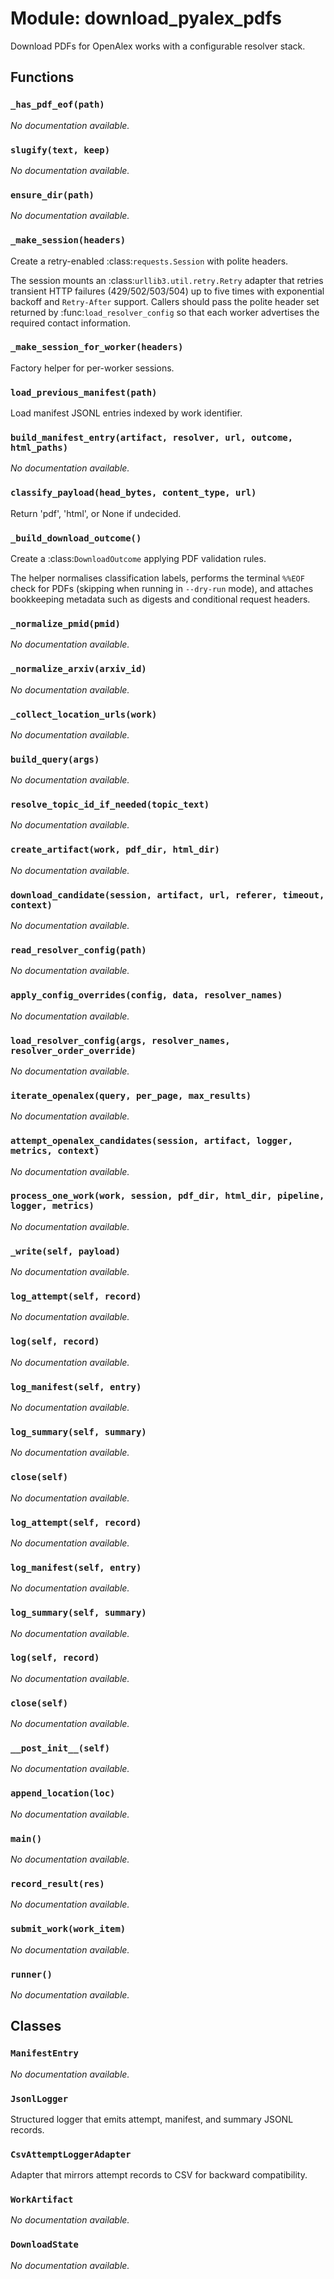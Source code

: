 # Module: download_pyalex_pdfs

Download PDFs for OpenAlex works with a configurable resolver stack.

## Functions

### `_has_pdf_eof(path)`

*No documentation available.*

### `slugify(text, keep)`

*No documentation available.*

### `ensure_dir(path)`

*No documentation available.*

### `_make_session(headers)`

Create a retry-enabled :class:`requests.Session` with polite headers.

The session mounts an :class:`urllib3.util.retry.Retry` adapter that retries
transient HTTP failures (429/502/503/504) up to five times with
exponential backoff and `Retry-After` support. Callers should pass the
polite header set returned by :func:`load_resolver_config` so that each
worker advertises the required contact information.

### `_make_session_for_worker(headers)`

Factory helper for per-worker sessions.

### `load_previous_manifest(path)`

Load manifest JSONL entries indexed by work identifier.

### `build_manifest_entry(artifact, resolver, url, outcome, html_paths)`

*No documentation available.*

### `classify_payload(head_bytes, content_type, url)`

Return 'pdf', 'html', or None if undecided.

### `_build_download_outcome()`

Create a :class:`DownloadOutcome` applying PDF validation rules.

The helper normalises classification labels, performs the terminal ``%%EOF``
check for PDFs (skipping when running in ``--dry-run`` mode), and attaches
bookkeeping metadata such as digests and conditional request headers.

### `_normalize_pmid(pmid)`

*No documentation available.*

### `_normalize_arxiv(arxiv_id)`

*No documentation available.*

### `_collect_location_urls(work)`

*No documentation available.*

### `build_query(args)`

*No documentation available.*

### `resolve_topic_id_if_needed(topic_text)`

*No documentation available.*

### `create_artifact(work, pdf_dir, html_dir)`

*No documentation available.*

### `download_candidate(session, artifact, url, referer, timeout, context)`

*No documentation available.*

### `read_resolver_config(path)`

*No documentation available.*

### `apply_config_overrides(config, data, resolver_names)`

*No documentation available.*

### `load_resolver_config(args, resolver_names, resolver_order_override)`

*No documentation available.*

### `iterate_openalex(query, per_page, max_results)`

*No documentation available.*

### `attempt_openalex_candidates(session, artifact, logger, metrics, context)`

*No documentation available.*

### `process_one_work(work, session, pdf_dir, html_dir, pipeline, logger, metrics)`

*No documentation available.*

### `_write(self, payload)`

*No documentation available.*

### `log_attempt(self, record)`

*No documentation available.*

### `log(self, record)`

*No documentation available.*

### `log_manifest(self, entry)`

*No documentation available.*

### `log_summary(self, summary)`

*No documentation available.*

### `close(self)`

*No documentation available.*

### `log_attempt(self, record)`

*No documentation available.*

### `log_manifest(self, entry)`

*No documentation available.*

### `log_summary(self, summary)`

*No documentation available.*

### `log(self, record)`

*No documentation available.*

### `close(self)`

*No documentation available.*

### `__post_init__(self)`

*No documentation available.*

### `append_location(loc)`

*No documentation available.*

### `main()`

*No documentation available.*

### `record_result(res)`

*No documentation available.*

### `submit_work(work_item)`

*No documentation available.*

### `runner()`

*No documentation available.*

## Classes

### `ManifestEntry`

*No documentation available.*

### `JsonlLogger`

Structured logger that emits attempt, manifest, and summary JSONL records.

### `CsvAttemptLoggerAdapter`

Adapter that mirrors attempt records to CSV for backward compatibility.

### `WorkArtifact`

*No documentation available.*

### `DownloadState`

*No documentation available.*
